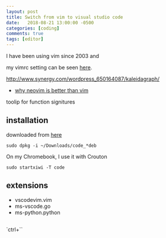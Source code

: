 ```yaml
---
layout: post
title: Switch from vim to visual studio code
date:   2018-08-21 13:00:00 -0500
categories: [coding]
comments: true
tags: [editor]
---
```


I have been using vim since 2003 and 

my vimrc setting can be seen [here](https://github.com/nosarthur/vim).

http://www.synergy.com/wordpress_650164087/kaleidagraph/

* [why neovim is better than vim](https://geoff.greer.fm/2015/01/15/why-neovim-is-better-than-vim/)

toolip for function signitures

## installation

downloaded from [here](https://code.visualstudio.com/Download)

```
sudo dpkg -i ~/Downloads/code_*deb
```

On my Chromebook, I use it with Crouton

```
sudo startxiwi -T code
```

## extensions

* vscodevim.vim
* ms-vscode.go
* ms-python.python

##

`ctrl+\``
